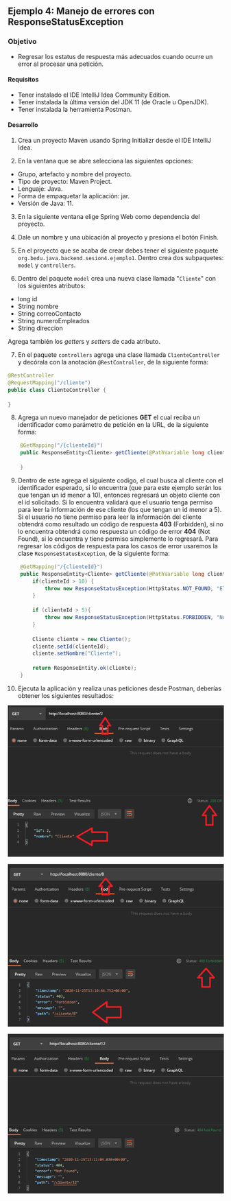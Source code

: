 ## Ejemplo 4: Manejo de errores con ResponseStatusException

### Objetivo
- Regresar los estatus de respuesta más adecuados cuando ocurre un error al procesar una petición.

#### Requisitos
- Tener instalado el IDE IntelliJ Idea Community Edition.
- Tener instalada la última versión del JDK 11 (de Oracle u OpenJDK).
- Tener instalada la herramienta Postman.


#### Desarrollo

1. Crea un proyecto Maven usando Spring Initializr desde el IDE IntelliJ Idea.

2. En la ventana que se abre selecciona las siguientes opciones:
- Grupo, artefacto y nombre del proyecto.
- Tipo de proyecto: Maven Project.
- Lenguaje: Java.
- Forma de empaquetar la aplicación: jar.
- Versión de Java: 11.

3. En la siguiente ventana elige Spring Web como dependencia del proyecto.

4. Dale un nombre y una ubicación al proyecto y presiona el botón Finish.

5. En el proyecto que se acaba de crear debes tener el siguiente paquete `org.bedu.java.backend.sesion4.ejemplo1`. Dentro crea dos subpaquetes: `model` y `controllers`.

6. Dentro del paquete `model` crea una nueva clase llamada "`Cliente`" con los siguientes atributos:

- long id
- String nombre
- String correoContacto
- String numeroEmpleados
- String direccion  

Agrega también los *getter*s y *setter*s de cada atributo.

7. En el paquete `controllers` agrega una clase llamada `ClienteController` y decórala con la anotación `@RestController`, de la siguiente forma:

```java
@RestController
@RequestMapping("/cliente")
public class ClienteController {

}
```

8. Agrega un nuevo manejador de peticiones **GET** el cual reciba un identificador como parámetro de petición en la URL, de la siguiente forma:

```java
    @GetMapping("/{clienteId}")
    public ResponseEntity<Cliente> getCliente(@PathVariable long clienteId){

    }
```

9. Dentro de este agrega el siguiente codigo, el cual busca al cliente con el identificador esperado, si lo encuentra (que para este ejemplo serán los que tengan un id menor a 10), entonces regresará un objeto cliente con el id solicitado. Si lo encuentra validará que el usuario tenga permiso para leer la información de ese cliente (los que tengan un id menor a 5). Si el usuario no tiene permiso para leer la información del cliente obtendrá como resultado un código de respuesta **403** (Forbidden), si no lo encuentra obtendrá como respuesta un código de error **404** (Not Found), si lo encuentra y tiene permiso simplemente lo regresará. Para regresar los códigos de respuesta para los casos de error usaremos la clase `ResponseStatusException`, de la siguiente forma:

```java
    @GetMapping("/{clienteId}")
    public ResponseEntity<Cliente> getCliente(@PathVariable long clienteId){
        if(clienteId > 10) {
            throw new ResponseStatusException(HttpStatus.NOT_FOUND, "El cliente con el id especificado no existe.");
        }

        if (clienteId > 5){
            throw new ResponseStatusException(HttpStatus.FORBIDDEN, "No tiene permiso para visualizar al cliente indicado.");
        }
          
        Cliente cliente = new Cliente();
        cliente.setId(clienteId);
        cliente.setNombre("Cliente");
        
        return ResponseEntity.ok(cliente);
    }   
```

10. Ejecuta la aplicación y realiza unas peticiones desde Postman, deberías obtener los siguientes resultados:

![imagen](img/img_01.png)

![imagen](img/img_02.png)

![imagen](img/img_03.png)
